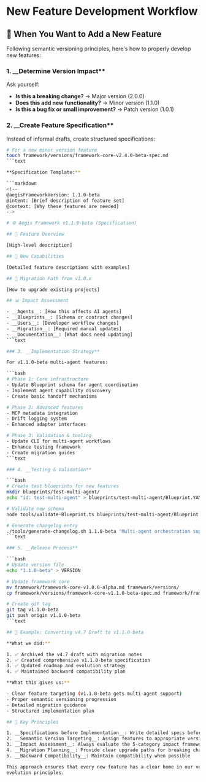 # New Feature Development Workflow

## 🎯 When You Want to Add a New Feature

Following semantic versioning principles, here's how to properly develop new features:

### 1. __Determine Version Impact**

Ask yourself:

- __Is this a breaking change?__ → Major version (2.0.0)
- __Does this add new functionality?__ → Minor version (1.1.0)
- __Is this a bug fix or small improvement?__ → Patch version (1.0.1)

### 2. __Create Feature Specification**

Instead of informal drafts, create structured specifications:

```bash
# For a new minor version feature
touch framework/versions/framework-core-v2.4.0-beta-spec.md
```text

**Specification Template:**

```markdown
<!--
@aegisFrameworkVersion: 1.1.0-beta
@intent: [Brief description of feature set]
@context: [Why these features are needed]
-->

# ⚙️ Aegis Framework v1.1.0-beta (Specification)

## 🎯 Feature Overview

[High-level description]

## 🔧 New Capabilities

[Detailed feature descriptions with examples]

## 🚀 Migration Path from v1.0.x

[How to upgrade existing projects]

## 📊 Impact Assessment

- __Agents__: [How this affects AI agents]
- __Blueprints__: [Schema or contract changes]
- __Users__: [Developer workflow changes]
- __Migration__: [Required manual updates]
- __Documentation__: [What docs need updating]
```text

### 3. __Implementation Strategy**

For v1.1.0-beta multi-agent features:

```bash
# Phase 1: Core infrastructure
- Update Blueprint schema for agent coordination
- Implement agent capability discovery
- Create basic handoff mechanisms

# Phase 2: Advanced features
- MCP metadata integration
- Drift logging system
- Enhanced adapter interfaces

# Phase 3: Validation & tooling
- Update CLI for multi-agent workflows
- Enhance testing framework
- Create migration guides
```text

### 4. __Testing & Validation**

```bash
# Create test blueprints for new features
mkdir blueprints/test-multi-agent/
echo "id: test-multi-agent" > blueprints/test-multi-agent/Blueprint.YAML

# Validate new schema
node tools/validate-Blueprint.ts blueprints/test-multi-agent/Blueprint.YAML

# Generate changelog entry
./tools/generate-changelog.sh 1.1.0-beta "Multi-agent orchestration support"
```text

### 5. __Release Process**

```bash
# Update version file
echo "1.1.0-beta" > VERSION

# Update framework core
mv framework/framework-core-v1.0.0-alpha.md framework/versions/
cp framework/versions/framework-core-v1.1.0-beta-spec.md framework/framework-core-v1.1.0-beta.md

# Create git tag
git tag v1.1.0-beta
git push origin v1.1.0-beta
```text

## 🔄 Example: Converting v4.7 Draft to v1.1.0-beta

**What we did:**

1. ✅ Archived the v4.7 draft with migration notes
2. ✅ Created comprehensive v1.1.0-beta specification
3. ✅ Updated roadmap and evolution strategy
4. ✅ Maintained backward compatibility plan

**What this gives us:**

- Clear feature targeting (v1.1.0-beta gets multi-agent support)
- Proper semantic versioning progression
- Detailed migration guidance
- Structured implementation plan

## 🎯 Key Principles

1. __Specifications before Implementation__: Write detailed specs before coding
2. __Semantic Version Targeting__: Assign features to appropriate version levels
3. __Impact Assessment__: Always evaluate the 5-category impact framework
4. __Migration Planning__: Provide clear upgrade paths for breaking changes
5. __Backward Compatibility__: Maintain compatibility when possible

This approach ensures that every new feature has a clear home in our versioning strategy and follows our framework
evolution principles.
